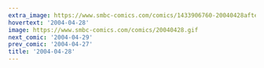 ```yaml
---
extra_image: https://www.smbc-comics.com/comics/1433906760-20040428after.png
hovertext: '2004-04-28'
image: https://www.smbc-comics.com/comics/20040428.gif
next_comic: '2004-04-29'
prev_comic: '2004-04-27'
title: '2004-04-28'
---
```


